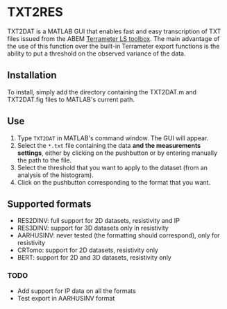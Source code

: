 # TXT2RES

TXT2DAT is a MATLAB GUI that enables fast and easy transcription of TXT files issued from the ABEM [Terrameter LS toolbox](https://www.guidelinegeo.com/support-service-advice-training/resource-center/?qs_product=244&qs_types=&qs_solutions=). The main advantage of the use of this function over the built-in Terrameter export functions is the ability to put a threshold on the observed variance of the data.

## Installation
To install, simply add the directory containing the TXT2DAT.m and TXT2DAT.fig files to MATLAB's current path.

## Use

1. Type ```TXT2DAT``` in MATLAB's command window. The GUI will appear.
2. Select the ```*.txt``` file containing the data **and the measurements settings**, either by clicking on the pushbutton or by entering manually the path to the file.
3. Select the threshold that you want to apply to the dataset (from an analysis of the histogram).
4. Click on the pushbutton corresponding to the format that you want.

## Supported formats
- RES2DINV: full support for 2D datasets, resistivity and IP
- RES3DINV: support for 3D datasets only in resistivity
- AARHUSINV: never tested (the formatting should correspond), only for resistivity
- CRTomo: support for 2D datasets, resistivity only
- BERT: support for 2D and 3D datasets, resistivity only

### TODO
- Add support for IP data on all the formats
- Test export in AARHUSINV format
